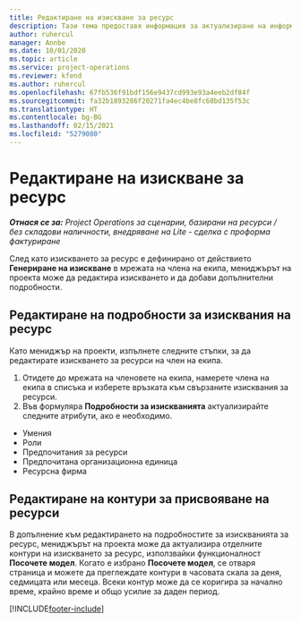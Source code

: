 ```yaml
---
title: Редактиране на изискване за ресурс
description: Тази тема предоставя информация за актуализиране на информацията за изисквания на ресурс.
author: ruhercul
manager: Annbe
ms.date: 10/01/2020
ms.topic: article
ms.service: project-operations
ms.reviewer: kfend
ms.author: ruhercul
ms.openlocfilehash: 67fb536f91bdf156e9437cd993e93a4eeb2df84f
ms.sourcegitcommit: fa32b1893286f20271fa4ec4be8fc68bd135f53c
ms.translationtype: HT
ms.contentlocale: bg-BG
ms.lasthandoff: 02/15/2021
ms.locfileid: "5279080"
---
```

# <a name="edit-a-resource-requirement"></a>Редактиране на изискване за ресурс

_**Отнася се за:** Project Operations за сценарии, базирани на ресурси / без складови наличности, внедряване на Lite - сделка с проформа фактуриране_

След като изискването за ресурс е дефинирано от действието **Генериране на изискване** в мрежата на члена на екипа, мениджърът на проекта може да редактира изискването и да добави допълнителни подробности.

## <a name="edit-resource-requirement-details"></a>Редактиране на подробности за изисквания на ресурс

Като мениджър на проекти, изпълнете следните стъпки, за да редактирате изискването за ресурси на член на екипа.

1. Отидете до мрежата на членовете на екипа, намерете члена на екипа в списъка и изберете връзката към свързаните изисквания за ресурси.
2. Във формуляра **Подробности за изискванията** актуализирайте следните атрибути, ако е необходимо.

- Умения
- Роли
- Предпочитания за ресурси
- Предпочитана организационна единица
- Ресурсна фирма

## <a name="edit-resource-assignment-contours"></a>Редактиране на контури за присвояване на ресурси

В допълнение към редактирането на подробностите за изискванията за ресурс, мениджърът на проекта може да актуализира отделните контури на изискването за ресурс, използвайки функционалност **Посочете модел**. Когато е избрано **Посочете модел**, се отваря страница и можете да преглеждате контури в часовата скала за деня, седмицата или месеца. Всеки контур може да се коригира за начално време, крайно време и общо усилие за даден период.

[!INCLUDE[footer-include](../includes/footer-banner.md)]